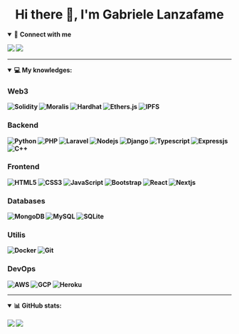 <h1 align="center">Hi there 👋, I'm Gabriele Lanzafame</h1>

<details open>
<summary>🤝 <b>Connect with me<b></summary>

<p align = "center">

[<img src ="https://img.shields.io/badge/portfolio-web-%23.svg?&style=for-the-badge&logo=&logoColor=white%22">](https://gabrielelanzafame.herokuapp.com/)
[<img src="https://img.shields.io/badge/linkedin-0077B5.svg?&style=for-the-badge&logo=linkedin&logoColor=white" />](https://www.linkedin.com/in/gabriele-lanzafame/)
</p>

</details>


</details>

---

<details open>
<summary>💻 <b>My knowledges</b>: </summary>

 
### Web3
![Solidity](https://img.shields.io/badge/-Solidity-1a1a1a.svg?style=for-the-badge&logo=solidity&logoColor=ffffff)
![Moralis](https://img.shields.io/badge/-Moralis-1a1a1a.svg?style=for-the-badge&logo=moralis&logoColor=ffffff) 
![Hardhat](https://img.shields.io/badge/-hardhat-1a1a1a.svg?style=for-the-badge&logo=hardhat&logoColor=111)
![Ethers.js](https://img.shields.io/badge/-ethers.js-1a1a1a.svg?style=for-the-badge&logo=hardhat&logoColor=111)
![IPFS](https://img.shields.io/badge/-IPFS-1a1a1a.svg?style=for-the-badge&logo=ipfs&logoColor=ffffff)
 
### Backend
![Python](https://img.shields.io/badge/-Python-3776AB.svg?style=for-the-badge&logo=Python&logoColor=ffffff)
![PHP](https://img.shields.io/badge/-PHP-777BB4.svg?style=for-the-badge&logo=PHP&logoColor=ffffff)
![Laravel](https://img.shields.io/badge/-Laravel-FF2D20.svg?style=for-the-badge&logo=laravel&logoColor=ffffff)
![Nodejs](https://img.shields.io/badge/-Nodejs-339933.svg?style=for-the-badge&logo=Node.js&logoColor=ffffff)
![Django](https://img.shields.io/badge/-Django-282C34.svg?style=for-the-badge&logo=django)
![Typescript](https://img.shields.io/badge/-Typescript-00599C.svg?style=for-the-badge&logo=typescript&logoColor=ffffff)
![Expressjs](https://img.shields.io/badge/-Express.js-333.svg?style=for-the-badge&logo=express&logoColor=ffffff)
![C++](https://img.shields.io/badge/-C++-00599C.svg?style=for-the-badge&logo=C%2B%2B&logoColor=ffffff)
 
### Frontend
![HTML5](https://img.shields.io/badge/-HTML5-E34F26.svg?style=for-the-badge&logo=html5&logoColor=ffffff)
![CSS3](https://img.shields.io/badge/-CSS3-1572B6.svg?style=for-the-badge&logo=css3)
![JavaScript](https://img.shields.io/badge/-JavaScript-282C34?style=for-the-badge&logo=javascript)
![Bootstrap](https://img.shields.io/badge/-Bootstrap-563D7C.svg?style=for-the-badge&logo=bootstrap)
![React](https://img.shields.io/badge/-React-282C34.svg?style=for-the-badge&logo=react&logoColor=ffffff)
![Nextjs](https://img.shields.io/badge/-next.js-282C34.svg?style=for-the-badge&logo=next&logoColor=ffffff)

### Databases
![MongoDB](https://img.shields.io/badge/-MongoDB-47A248?style=for-the-badge&logo=mongodb&logoColor=ffffff)
![MySQL](https://img.shields.io/badge/-MySQL-4479A1?style=for-the-badge&logo=mysql&logoColor=ffffff)
![SQLite](https://img.shields.io/badge/-SQLite-003B57.svg?style=for-the-badge&logo=SQlite&logoColor=ffffff)

### Utilis
![Docker](https://img.shields.io/badge/-Docker-2496ED.svg?style=for-the-badge&logo=Docker&logoColor=ffffff)
![Git](https://img.shields.io/badge/-Git-F05032.svg?style=for-the-badge&logo=Git&logoColor=ffffff)

### DevOps
![AWS](https://img.shields.io/badge/-AWS-232F3E.svg?style=for-the-badge&logo=Amazon+AWS&logoColor=ffffff)
![GCP](https://img.shields.io/badge/-Google%20Cloud-4285F4.svg?style=for-the-badge&logo=Google+Cloud&logoColor=ffffff)
![Heroku](https://img.shields.io/badge/-Heroku-430098.svg?style=for-the-badge&logo=Heroku&logoColor=ffffff)

</details>

---

<details open>
 <summary>📊 <b>GitHub stats</b>: </summary>
 <br>
 <img src="https://raw.githubusercontent.com/xjabr/github-stats-transparent/output/generated/overview.svg" />
 <img src="https://raw.githubusercontent.com/xjabr/github-stats-transparent/output/generated/languages.svg" />
</design>
